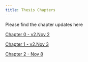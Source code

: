 ```yaml
---
title: Thesis Chapters
---
```


Please find the chapter updates here

[Chapter 0 - v2.Nov 2]({{site.baseurl}}/assets/media/chapter0.pdf)

[Chapter 1 - v2.Nov 3]({{site.baseurl}}/assets/media/chapter1.pdf)

[Chapter 2 - Nov 8]({{site.baseurl}}/assets/media/chapter2.pdf)
